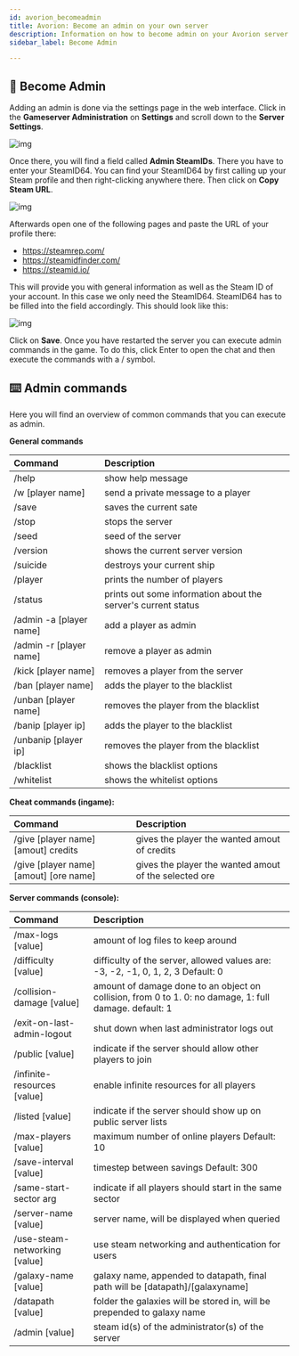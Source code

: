 ```yaml
---
id: avorion_becomeadmin
title: Avorion: Become an admin on your own server
description: Information on how to become admin on your Avorion server from ZAP-Hosting - ZAP-Hosting.com documentation
sidebar_label: Become Admin

---
```




## 🔑 Become Admin

Adding an admin is done via the settings page in the web interface. Click in the **Gameserver Administration** on **Settings** and scroll down to the **Server Settings**.

![img](https://screensaver01.zap-hosting.com/index.php/s/PEatzck2Mob7RNK/preview)



Once there, you will find a field called **Admin SteamIDs**. There you have to enter your SteamID64. You can find your SteamID64 by first calling up your Steam profile and then right-clicking anywhere there. Then click on **Copy Steam URL**. 



![img](https://screensaver01.zap-hosting.com/index.php/s/x8fpPwdiTrW84HG/preview)



Afterwards open one of the following pages and paste the URL of your profile there: 

- https://steamrep.com/
- https://steamidfinder.com/
- https://steamid.io/

This will provide you with general information as well as the Steam ID of your account. In this case we only need the SteamID64. SteamID64 has to be filled into the field accordingly. This should look like this:



![img](https://screensaver01.zap-hosting.com/index.php/s/DxKr42rWBfXrte5/preview)



Click on **Save**. Once you have restarted the server you can execute admin commands in the game. To do this, click Enter to open the chat and then execute the commands with a / symbol. 



## ⌨️ Admin commands

Here you will find an overview of common commands that you can execute as admin. 



**General commands**

| Command                 | Description                                                  |
| :---------------------- | :----------------------------------------------------------- |
| /help                   | show help message                                            |
| /w [player name]        | send a private message to a player                           |
| /save                   | saves the current sate                                       |
| /stop                   | stops the server                                             |
| /seed                   | seed of the server                                           |
| /version                | shows the current server version                             |
| /suicide                | destroys your current ship                                   |
| /player                 | prints the number of players                                 |
| /status                 | prints out some information about the server's current status |
| /admin -a [player name] | add a player as admin                                        |
| /admin -r [player name] | remove a player as admin                                     |
| /kick [player name]     | removes a player from the server                             |
| /ban [player name]      | adds the player to the blacklist                             |
| /unban [player name]    | removes the player from the blacklist                        |
| /banip [player ip]      | adds the player to the blacklist                             |
| /unbanip [player ip]    | removes the player from the blacklist                        |
| /blacklist              | shows the blacklist options                                  |
| /whitelist              | shows the whitelist options                                  |



**Cheat commands (ingame):**

| Command                                | Description                                           |
| :------------------------------------- | :---------------------------------------------------- |
| /give [player name] [amout] credits    | gives the player the wanted amout of credits          |
| /give [player name] [amout] [ore name] | gives the player the wanted amout of the selected ore |



**Server commands (console):**

| Command                       | Description                                                  |
| :---------------------------- | :----------------------------------------------------------- |
| /max-logs [value]             | amount of log files to keep around                           |
| /difficulty [value]           | difficulty of the server, allowed values are: -3, -2, -1, 0, 1, 2, 3 Default: 0 |
| /collision-damage [value]     | amount of damage done to an object on collision, from 0 to 1. 0: no damage, 1: full damage. default: 1 |
| /exit-on-last-admin-logout    | shut down when last administrator logs out                   |
| /public [value]               | indicate if the server should allow other players to join    |
| /infinite-resources [value]   | enable infinite resources for all players                    |
| /listed [value]               | indicate if the server should show up on public server lists |
| /max-players [value]          | maximum number of online players Default: 10                 |
| /save-interval [value]        | timestep between savings Default: 300                        |
| /same-start-sector arg        | indicate if all players should start in the same sector      |
| /server-name [value]          | server name, will be displayed when queried                  |
| /use-steam-networking [value] | use steam networking and authentication for users            |
| /galaxy-name [value]          | galaxy name, appended to datapath, final path will be [datapath]/[galaxyname] |
| /datapath [value]             | folder the galaxies will be stored in, will be prepended to galaxy name |
| /admin [value]                | steam id(s) of the administrator(s) of the server            |

